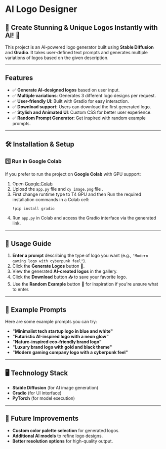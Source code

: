 # AI Logo Designer

## 🎨 Create Stunning & Unique Logos Instantly with AI! 🚀

This project is an AI-powered logo generator built using **Stable Diffusion** and **Gradio**. It takes user-defined text prompts and generates multiple variations of logos based on the given description.

---

## Features
- ✅ **Generate AI-designed logos** based on user input.
- ✅ **Multiple variations**: Generates 3 different logo designs per request.
- ✅ **User-friendly UI**: Built with Gradio for easy interaction.
- ✅ **Download support**: Users can download the first generated logo.
- ✅ **Stylish and Animated UI**: Custom CSS for better user experience.
- ✅ **Random Prompt Generator**: Get inspired with random example prompts.

---

## 🛠️ Installation & Setup

### 1️⃣ Run in Google Colab
If you prefer to run the project on **Google Colab** with GPU support:
1. Open [Google Colab](https://colab.research.google.com/)
2. Upload the `app.py` file and `cy image.png` file .
3. First change runtime type to T4 GPU and then Run the required installation commands in a Colab cell:
    ```sh
    !pip install gradio 
    ```
4. Run `app.py` in Colab and access the Gradio interface via the generated link.

---

## 📌 Usage Guide
1. **Enter a prompt** describing the type of logo you want (e.g., `"Modern gaming logo with cyberpunk feel"`).
2. Click the **Generate Logos** button 🚀.
3. View the generated **AI-created logos** in the gallery.
4. Click the **Download** button 📥 to save your favorite logo.
5. Use the **Random Example** button 🎲 for inspiration if you're unsure what to enter.

---

## 📸 Example Prompts
Here are some example prompts you can try:
- **"Minimalist tech startup logo in blue and white"**
- **"Futuristic AI-inspired logo with a neon glow"**
- **"Nature-inspired eco-friendly brand logo"**
- **"Luxury brand logo with gold and black theme"**
- **"Modern gaming company logo with a cyberpunk feel"**

---

## 🖥️ Technology Stack
- **Stable Diffusion** (for AI image generation)
- **Gradio** (for UI interface)
- **PyTorch** (for model execution)

---

## 🚀 Future Improvements
- **Custom color palette selection** for generated logos.
- **Additional AI models** to refine logo designs.
- **Better resolution options** for high-quality output.
